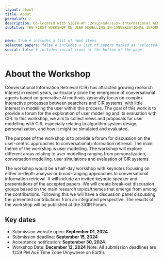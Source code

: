```yaml
---
layout: about
title: About
permalink: /
description: Co-located with SIGIR-AP :2<sup>nd</sup> International ACM SIGIR Conference on Information Retrieval in the Asia Pacific
subtitle: THE FIRST WORKSHOP ON USER MODELLING IN CONVERSATIONAL INFORMATION RETRIVAL


news: true # includes a list of news items
selected_papers: false # includes a list of papers marked as "selected={true}"
social: false # includes social icons at the bottom of the page
---
```



# About the Workshop

Conversational Information Retrieval (CIR) has attracted growing research interest in recent years, particularly since the emergence of conversational agents based on generative AI methods. generally focus on complex interactive processes between searchers and CIR systems, with little interest in modelling the user within this process. The goal of this work is to provide a forum for the exploration of user modelling and its evaluation with CIR. In this workshop, we aim to collect views and proposals for user modelling with CIR, especially relating to algorithm system design, personalization, and how it might be simulated and evaluated.

The purpose of the workshop is to provide a forum for discussion on the user-centric approaches to conversational information retrieval. The main theme of the workshop is user modelling. The workshop will explore different areas relating to user modelling ranging from personalization, conversation modelling, user simulations and evaluation of CIR systems.

The workshop would be a half-day workshop with keynotes focusing on either in-depth analysis or broad-ranging approaches to conversational information retrieval. It will include an invited keynote speaker and presentations of the accepted papers. We will create break-out discussion groups based on the main research topics/themes that emerge from among the contributions. Following this we will have a discussion panel discussing the presented contributions from an integrated perspective. The results of the workshop will be published at the SIGIR Forum.


## Key dates

* Submission website open: **September 01, 2024**
* Submission deadline: **September 15, 2024**
* Acceptance notification: **September 30, 2024**
* Workshop Date: **December 12, 2024**
Note: All submission deadlines are 11:59 PM AoE Time Zone (Anywhere on Earth).